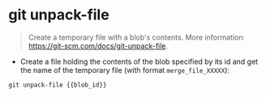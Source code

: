 # git unpack-file

> Create a temporary file with a blob's contents.
> More information: <https://git-scm.com/docs/git-unpack-file>.

- Create a file holding the contents of the blob specified by its id and get the name of the temporary file (with format `merge_file_XXXXX`):

`git unpack-file {{blob_id}}`
